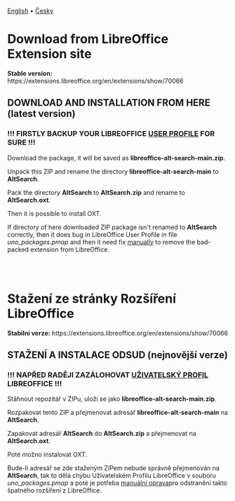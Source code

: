 <a href="#english">English</a> &bull; <a href="#czech">Česky</a>

<h1 id="english">Download from LibreOffice Extension site</h1>
<p><b>Stable version:</b> https://extensions.libreoffice.org/en/extensions/show/70066</p>
<h2>DOWNLOAD AND INSTALLATION FROM HERE (latest version)</h2>
<h3>!!! FIRSTLY BACKUP YOUR LIBREOFFICE <a href="https://wiki.documentfoundation.org/UserProfile" target=""_blank>USER PROFILE</a> FOR SURE !!!</h3>
<p>Download the package, it will be saved as <b>libreoffice-alt-search-main.zip</b>.</p>

<p>Unpack this ZIP and rename the directory <b>libreoffice-alt-search-main</b> to <b>AltSearch</b>.</p>
<p>Pack the directory <b>AltSearch</b> to <b>AltSearch.zip</b> and rename to <b>AltSearch.oxt</b>.</p>
<p>Then it is possible to install OXT.</p>
<p>If directory of here downloaded ZIP package isn't renamed to <b>AltSearch</b> correctly, then it does bug in LibreOffice User Profile in file <i>uno_packages.pmap</i> and then it need fix <a href="https://ask.libreoffice.org/t/texmath-does-not-install-under-7-2-6/76151/3">manually</a> to remove the bad-packed extension from LibreOffice.</p>

<br><br>
<h1 id="czech">Stažení ze stránky Rozšíření LibreOffice</h1>
<p><b>Stabilní verze:</b> https://extensions.libreoffice.org/en/extensions/show/70066</p>
<h2>STAŽENÍ A INSTALACE ODSUD (nejnovější verze)</h2>
<h3>!!! NAPŘED RADĚJI ZAZÁLOHOVAT <a href="https://wiki.documentfoundation.org/UserProfile" target=""_blank>UŽIVATELSKÝ PROFIL</a> LIBREOFFICE !!!</h3>
<p>Stáhnout repozitář v ZIPu, uloží se jako <b>libreoffice-alt-search-main.zip</b>.</p>

<p>Rozpakovat tento ZIP a přejmenovat adresář <b>libreoffice-alt-search-main</b> na <b>AltSearch</b>.</p>
<p>Zapakovat adresář <b>AltSearch</b> do <b>AltSearch.zip</b> a přejmenovat na <b>AltSearch.oxt</b>.</p>
<p>Poté možno instalovat OXT.</p>
<p>Bude-li adresář se zde staženým ZIPem nebude správně přejmenován na <b>AltSearch</b>, tak to dělá chybu Uživatelském Profilu LibreOffice v souboru <i>uno_packages.pmap</i> a poté je potřeba <a href="https://ask.libreoffice.org/t/texmath-does-not-install-under-7-2-6/76151/3">manuální oprava</a>pro odstranění takto špatného rozšíření z LibreOffice.</p>

